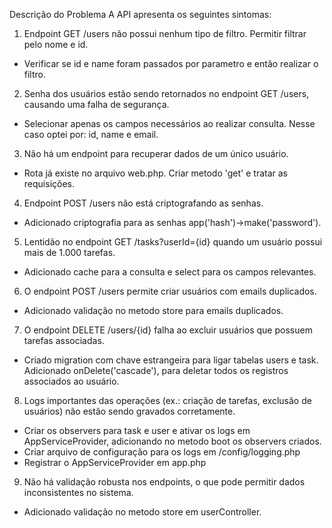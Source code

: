 Descrição do Problema
A API apresenta os seguintes sintomas:

1. Endpoint GET /users não possui nenhum tipo de filtro. Permitir filtrar pelo nome e id.
- Verificar se id e name foram passados por parametro e então realizar o filtro.

2. Senha dos usuários estão sendo retornados no endpoint GET /users, causando uma falha de segurança.
- Selecionar apenas os campos necessários ao realizar consulta. Nesse caso optei por: id, name e email.

3. Não há um endpoint para recuperar dados de um único usuário.
- Rota já existe no arquivo web.php. Criar metodo 'get' e tratar as requisições.

4. Endpoint POST /users não está criptografando as senhas.
- Adicionado criptografia para as senhas app('hash')->make('password').

5. Lentidão no endpoint GET /tasks?userId={id} quando um usuário possui mais de 1.000 tarefas.
- Adicionado cache para a consulta e select para os campos relevantes.

6. O endpoint POST /users permite criar usuários com emails duplicados.
- Adicionado validação no metodo store para emails duplicados.

7. O endpoint DELETE /users/{id} falha ao excluir usuários que possuem tarefas associadas.
- Criado migration com chave estrangeira para ligar tabelas users e task. Adicionado onDelete('cascade'), para deletar todos os registros associados ao usuário.

8. Logs importantes das operações (ex.: criação de tarefas, exclusão de usuários) não estão sendo gravados corretamente.
- Criar os observers para task e user e ativar os logs em AppServiceProvider, adicionando no metodo boot os observers criados.
- Criar arquivo de configuração para os logs em /config/logging.php
- Registrar o AppServiceProvider em app.php

9. Não há validação robusta nos endpoints, o que pode permitir dados inconsistentes no sistema.
- Adicionado validação no metodo store em userController.